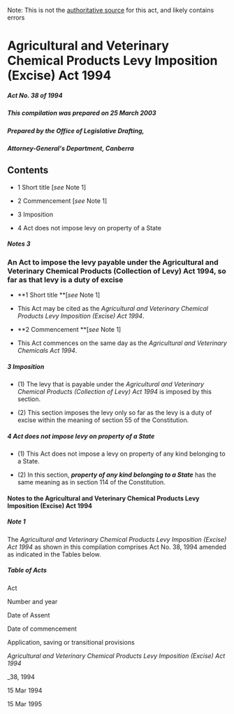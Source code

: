 Note: This is not the [authoritative source](https://www.comlaw.gov.au/Details/C2004C00811) for this act, and likely contains errors

# Agricultural and Veterinary Chemical Products Levy Imposition (Excise) Act 1994

##### Act No. 38 of 1994

##### This compilation was prepared on 25 March 2003

##### Prepared by the Office of Legislative Drafting,
##### Attorney-General's Department, Canberra


## Contents

   * 1 Short title [_see_ Note 1] 

   * 2 Commencement [_see_ Note 1] 

   * 3 Imposition 

   * 4 Act does not impose levy on property of a State 

##### Notes	3

### An Act to impose the levy payable under the Agricultural and Veterinary Chemical Products (Collection of Levy) Act 1994, so far as that levy is a duty of excise

  * **1  Short title **[_see_ Note 1]

  * This Act may be cited as the _Agricultural and Veterinary Chemical Products Levy Imposition (Excise) Act 1994_.

  * **2  Commencement **[_see_ Note 1]

  * This Act commences on the same day as the _Agricultural and Veterinary Chemicals Act 1994_.

##### 3  Imposition

  * (1) The levy that is payable under the _Agricultural and Veterinary Chemical Products (Collection of Levy) Act 1994_ is imposed by this section.

  * (2) This section imposes the levy only so far as the levy is a duty of excise within the meaning of section 55 of the Constitution.

##### 4  Act does not impose levy on property of a State

  * (1) This Act does not impose a levy on property of any kind belonging to a State.

  * (2) In this section, **_property of any kind belonging to a State_** has the same meaning as in section 114 of the Constitution.

#### Notes to the Agricultural and Veterinary Chemical Products Levy Imposition (Excise) Act 1994

##### Note 1

The _Agricultural and Veterinary Chemical Products Levy Imposition (Excise) Act 1994_ as shown in this compilation comprises Act No. 38, 1994 amended as indicated in the Tables below.

##### Table of Acts

Act

Number 
and year


Date 
of Assent


Date of commencement

Application, saving or transitional provisions

_Agricultural and Veterinary Chemical Products Levy Imposition (Excise) Act 1994_

_38, 1994

15 Mar 1994

15 Mar 1995

